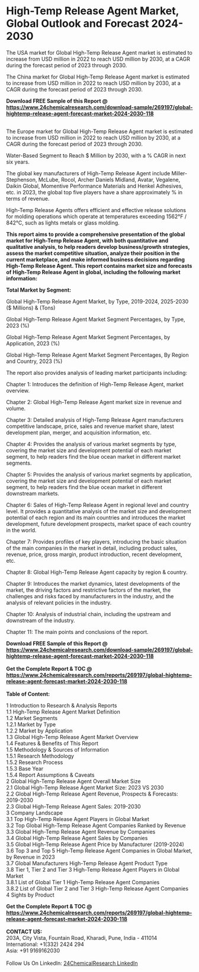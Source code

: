 <h1>High-Temp Release Agent Market, Global Outlook and Forecast 2024-2030</h1><p>The USA market for Global High-Temp Release Agent market is estimated to increase from USD million in 2022 to reach USD million by 2030, at a CAGR during the forecast period of 2023 through 2030.</p><p>
</p><p>The China market for Global High-Temp Release Agent market is estimated to increase from USD million in 2022 to reach USD million by 2030, at a CAGR during the forecast period of 2023 through 2030.</p><div><b>Download FREE Sample of this Report @ 
            <a href="https://www.24chemicalresearch.com/download-sample/269197/global-hightemp-release-agent-forecast-market-2024-2030-118">
            https://www.24chemicalresearch.com/download-sample/269197/global-hightemp-release-agent-forecast-market-2024-2030-118</a></b></div><br><p>
</p><p>The Europe market for Global High-Temp Release Agent market is estimated to increase from USD million in 2022 to reach USD million by 2030, at a CAGR during the forecast period of 2023 through 2030.</p><p>
Water-Based Segment to Reach $ Million by 2030, with a % CAGR in next six years.</p><p>
The global key manufacturers of High-Temp Release Agent include Miller-Stephenson, McLube, Rocol, Archer Daniels Midland, Avatar, Vegalene, Daikin Global, Momentive Performance Materials and Henkel Adhesives, etc. in 2023, the global top five players have a share approximately % in terms of revenue.</p><p>
High-Temp Release Agents offers efficient and effective release solutions for molding operations which operate at temperatures exceeding 1562°F / 842°C, such as lights metals or glass molding. </p><p>
<strong>This report aims to provide a comprehensive presentation of the global market for High-Temp Release Agent, with both quantitative and qualitative analysis, to help readers develop business/growth strategies, assess the market competitive situation, analyze their position in the current marketplace, and make informed business decisions regarding High-Temp Release Agent. This report contains market size and forecasts of High-Temp Release Agent in global, including the following market information:</strong></p><p>
</p><p>
<strong>Total Market by Segment:</strong></p><p>
Global High-Temp Release Agent Market, by Type, 2019-2024, 2025-2030 ($ Millions) &amp; (Tons)</p><p>
Global High-Temp Release Agent Market Segment Percentages, by Type, 2023 (%)</p><p>
</p><p>
Global High-Temp Release Agent Market Segment Percentages, by Application, 2023 (%)</p><p>
</p><p>
Global High-Temp Release Agent Market Segment Percentages, By Region and Country, 2023 (%)</p><p>
</p><p>
The report also provides analysis of leading market participants including:</p><p>
</p><p>
</p><p>
Chapter 1: Introduces the definition of High-Temp Release Agent, market overview.</p><p>
Chapter 2: Global High-Temp Release Agent market size in revenue and volume.</p><p>
Chapter 3: Detailed analysis of High-Temp Release Agent manufacturers competitive landscape, price, sales and revenue market share, latest development plan, merger, and acquisition information, etc.</p><p>
Chapter 4: Provides the analysis of various market segments by type, covering the market size and development potential of each market segment, to help readers find the blue ocean market in different market segments.</p><p>
Chapter 5: Provides the analysis of various market segments by application, covering the market size and development potential of each market segment, to help readers find the blue ocean market in different downstream markets.</p><p>
Chapter 6: Sales of High-Temp Release Agent in regional level and country level. It provides a quantitative analysis of the market size and development potential of each region and its main countries and introduces the market development, future development prospects, market space of each country in the world.</p><p>
Chapter 7: Provides profiles of key players, introducing the basic situation of the main companies in the market in detail, including product sales, revenue, price, gross margin, product introduction, recent development, etc.</p><p>
Chapter 8: Global High-Temp Release Agent capacity by region &amp; country.</p><p>
Chapter 9: Introduces the market dynamics, latest developments of the market, the driving factors and restrictive factors of the market, the challenges and risks faced by manufacturers in the industry, and the analysis of relevant policies in the industry.</p><p>
Chapter 10: Analysis of industrial chain, including the upstream and downstream of the industry.</p><p>
Chapter 11: The main points and conclusions of the report.</p><div><b>Download FREE Sample of this Report @ 
            <a href="https://www.24chemicalresearch.com/download-sample/269197/global-hightemp-release-agent-forecast-market-2024-2030-118">
            https://www.24chemicalresearch.com/download-sample/269197/global-hightemp-release-agent-forecast-market-2024-2030-118</a></b></div><br><div><b>Get the Complete Report & TOC @ 
            <a href="https://www.24chemicalresearch.com/reports/269197/global-hightemp-release-agent-forecast-market-2024-2030-118">
            https://www.24chemicalresearch.com/reports/269197/global-hightemp-release-agent-forecast-market-2024-2030-118</a></b></div><br>
            <b>Table of Content:</b><p>1 Introduction to Research & Analysis Reports<br />
    1.1 High-Temp Release Agent Market Definition<br />
    1.2 Market Segments<br />
        1.2.1 Market by Type<br />
        1.2.2 Market by Application<br />
    1.3 Global High-Temp Release Agent Market Overview<br />
    1.4 Features & Benefits of This Report<br />
    1.5 Methodology & Sources of Information<br />
        1.5.1 Research Methodology<br />
        1.5.2 Research Process<br />
        1.5.3 Base Year<br />
        1.5.4 Report Assumptions & Caveats<br />
2 Global High-Temp Release Agent Overall Market Size<br />
    2.1 Global High-Temp Release Agent Market Size: 2023 VS 2030<br />
    2.2 Global High-Temp Release Agent Revenue, Prospects & Forecasts: 2019-2030<br />
    2.3 Global High-Temp Release Agent Sales: 2019-2030<br />
3 Company Landscape<br />
    3.1 Top High-Temp Release Agent Players in Global Market<br />
    3.2 Top Global High-Temp Release Agent Companies Ranked by Revenue<br />
    3.3 Global High-Temp Release Agent Revenue by Companies<br />
    3.4 Global High-Temp Release Agent Sales by Companies<br />
    3.5 Global High-Temp Release Agent Price by Manufacturer (2019-2024)<br />
    3.6 Top 3 and Top 5 High-Temp Release Agent Companies in Global Market, by Revenue in 2023<br />
    3.7 Global Manufacturers High-Temp Release Agent Product Type<br />
    3.8 Tier 1, Tier 2 and Tier 3 High-Temp Release Agent Players in Global Market<br />
        3.8.1 List of Global Tier 1 High-Temp Release Agent Companies<br />
        3.8.2 List of Global Tier 2 and Tier 3 High-Temp Release Agent Companies<br />
4 Sights by Product</p><div><b>Get the Complete Report & TOC @ 
            <a href="https://www.24chemicalresearch.com/reports/269197/global-hightemp-release-agent-forecast-market-2024-2030-118">
            https://www.24chemicalresearch.com/reports/269197/global-hightemp-release-agent-forecast-market-2024-2030-118</a></b></div><br><b>CONTACT US:</b><br>
            203A, City Vista, Fountain Road, Kharadi, Pune, India - 411014<br>
            International: +1(332) 2424 294<br>
            Asia: +91 9169162030 <br><br>
            Follow Us On LinkedIn: <a href="https://www.linkedin.com/company/24chemicalresearch/">24ChemicalResearch LinkedIn</a>